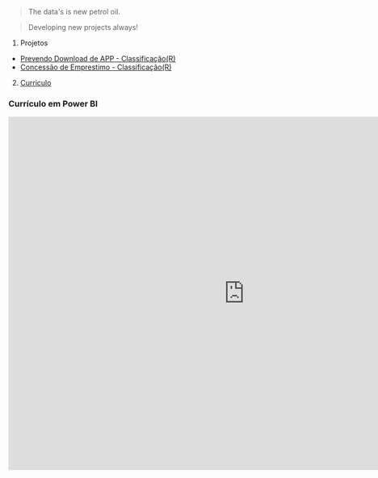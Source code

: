 

> The data's is new petrol oil.

> Developing new projects always!

1. Projetos
  - [Prevendo Download de APP - Classificação(R)](talkingdata.html)
  - [Concessão de Emprestimo - Classificação(R)](AnaliseCred.html)

2. [Curriculo](Curriculo.pdf)


### Currículo em Power BI

<iframe width="933" height="700" src="https://app.powerbi.com/view?r=eyJrIjoiMjEwNjU0OTItZDUxYi00MTM5LWI2YjgtMDg5MDA3Yjk5NDhkIiwidCI6ImUwZTcxZTFkLTRjMDYtNDUwZC05OGFmLWU2ZTNmZjQ3NDcyYyJ9" frameborder="0" allowFullScreen="true"></iframe>







